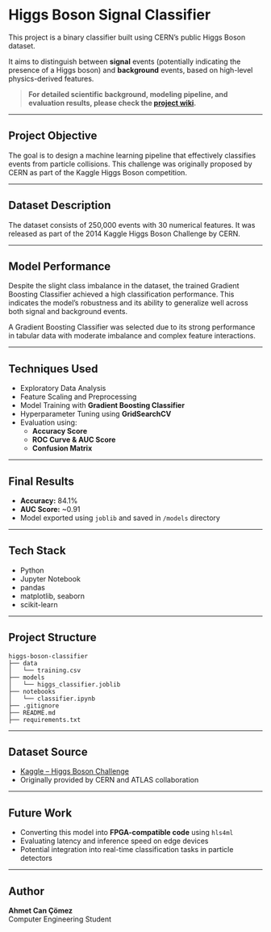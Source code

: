 # Higgs Boson Signal Classifier 

This project is a binary classifier built using CERN’s public Higgs Boson dataset.  

It aims to distinguish between **signal** events (potentially indicating the presence of a Higgs boson) and **background** events, based on high-level physics-derived features.
> ️**For detailed scientific background, modeling pipeline, and evaluation results, please check the [project wiki](https://github.com/cancmz/higgs-boson-classifier/wiki).**

---

## Project Objective

The goal is to design a machine learning pipeline that effectively classifies events from particle collisions. This challenge was originally proposed by CERN as part of the Kaggle Higgs Boson competition.

---
## Dataset Description
The dataset consists of 250,000 events with 30 numerical features. It was released as part of the 2014 Kaggle Higgs Boson Challenge by CERN.

---
## Model Performance
Despite the slight class imbalance in the dataset, the trained Gradient Boosting Classifier achieved a high classification performance. This indicates the model’s robustness and its ability to generalize well across both signal and background events.

A Gradient Boosting Classifier was selected due to its strong performance in tabular data with moderate imbalance and complex feature interactions.

---
## Techniques Used

- Exploratory Data Analysis
- Feature Scaling and Preprocessing
- Model Training with **Gradient Boosting Classifier**
- Hyperparameter Tuning using **GridSearchCV**
- Evaluation using:
  - **Accuracy Score**  
  - **ROC Curve & AUC Score**
  - **Confusion Matrix**

---

## Final Results

- **Accuracy:** 84.1%  
- **AUC Score:** ~0.91  
- Model exported using `joblib` and saved in `/models` directory

---

## Tech Stack

- Python
- Jupyter Notebook
- pandas
- matplotlib, seaborn
- scikit-learn

---

## Project Structure

```
higgs-boson-classifier
├── data
│   └── training.csv
├── models
│   └── higgs_classifier.joblib
├── notebooks
│   └── classifier.ipynb
├── .gitignore
├── README.md
├── requirements.txt              
```

---

## Dataset Source

- [Kaggle – Higgs Boson Challenge](https://www.kaggle.com/c/higgs-boson/data)
- Originally provided by CERN and ATLAS collaboration

---

## Future Work

- Converting this model into **FPGA-compatible code** using `hls4ml`  
- Evaluating latency and inference speed on edge devices  
- Potential integration into real-time classification tasks in particle detectors

---

## Author

**Ahmet Can Çömez**  
Computer Engineering Student  

